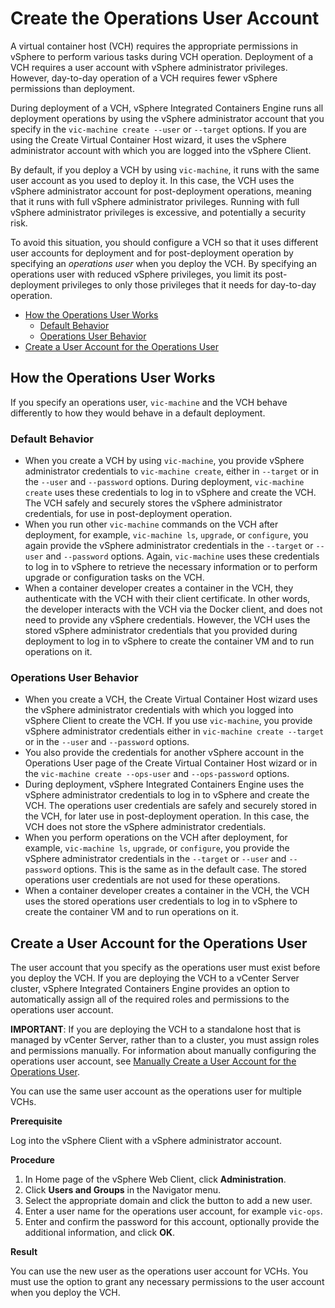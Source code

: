 # Create the Operations User Account #

A virtual container host (VCH) requires the appropriate permissions in vSphere to perform various tasks during VCH operation. Deployment of a VCH requires a user account with vSphere administrator privileges. However, day-to-day operation of a VCH requires fewer vSphere permissions than deployment.

During deployment of a VCH, vSphere Integrated Containers Engine runs all deployment operations by using the vSphere administrator account that you specify in the `vic-machine create --user` or `--target` options. If you are using the Create Virtual Container Host wizard, it uses the vSphere administrator account with which you are logged into the vSphere Client. 

By default, if you deploy a VCH by using `vic-machine`, it runs with the same user account as you used to deploy it. In this case, the VCH uses the vSphere administrator account for post-deployment operations, meaning that it runs with full vSphere administrator privileges. Running with full vSphere administrator privileges is excessive, and potentially a security risk.

To avoid this situation, you should configure a VCH so that it uses different user accounts for deployment and for post-deployment operation by specifying an *operations user* when you deploy the VCH. By specifying an operations user with reduced vSphere privileges, you limit its post-deployment privileges to only those privileges that it needs for day-to-day operation.

- [How the Operations User Works](#behavior)
  - [Default Behavior](#default)
  - [Operations User Behavior](#ops-behavior)
- [Create a User Account for the Operations User](#createuser)

## How the Operations User Works <a id="behavior"></a>

If you specify an operations user, `vic-machine` and the VCH behave differently to how they would behave in a default deployment.

### Default Behavior <a id="default"></a>

- When you create a VCH by using `vic-machine`, you provide vSphere administrator credentials to `vic-machine create`, either in `--target` or in the `--user` and `--password` options. During deployment, `vic-machine create` uses these credentials to log in to vSphere and create the VCH. The VCH safely and securely stores the vSphere administrator credentials, for use in post-deployment operation.
- When you run other `vic-machine` commands on the VCH after deployment, for example, `vic-machine ls`, `upgrade`, or `configure`, you again provide the vSphere administrator credentials in the `--target` or `--user` and `--password` options. Again, `vic-machine` uses these credentials to log in to vSphere to retrieve the necessary information or to perform upgrade or configuration tasks on the VCH.
- When a container developer creates a container in the VCH, they authenticate with the VCH with their client certificate. In other words, the developer interacts with the VCH via the Docker client, and does not need to provide any vSphere credentials. However, the VCH uses the stored vSphere administrator credentials that you provided during deployment to log in to vSphere to create the container VM and to run operations on it.

### Operations User Behavior <a id="ops-behavior"></a>

- When you create a VCH, the Create Virtual Container Host wizard uses the vSphere administrator credentials with which you logged into vSphere Client to create the VCH. If you use `vic-machine`, you provide vSphere administrator credentials either in `vic-machine create --target` or in the `--user` and `--password` options. 
- You also provide the credentials for another vSphere account in the Operations User page of the Create Virtual Container Host wizard or in the `vic-machine create --ops-user` and `--ops-password` options. 
- During deployment, vSphere Integrated Containers Engine uses the vSphere administrator credentials to log in to vSphere and create the VCH. The operations user credentials are safely and securely stored in the VCH, for later use in post-deployment operation. In this case, the VCH does not store the vSphere administrator credentials.
- When you perform operations on the VCH after deployment, for example, `vic-machine ls`, `upgrade`, or `configure`, you provide the vSphere administrator credentials in the `--target` or `--user` and `--password` options. This is the same as in the default case. The stored operations user credentials are not used for these operations.
- When a container developer creates a container in the VCH, the VCH uses the stored operations user credentials to log in to vSphere to create the container VM and to run operations on it.

## Create a User Account for the Operations User <a id="createuser"></a>

The user account that you specify as the operations user must exist before you deploy the VCH. If you are deploying the VCH to a vCenter Server cluster, vSphere Integrated Containers Engine provides an option to automatically assign all of the required roles and permissions to the operations user account. 

**IMPORTANT**: If you are deploying the VCH to a standalone host that is managed by vCenter Server, rather than to a cluster, you must assign roles and permissions manually. For information about manually configuring the operations user account, see [Manually Create a User Account for the Operations User](ops_user_manual.md).

You can use the same user account as the operations user for multiple VCHs.

**Prerequisite**

Log into the vSphere Client with a vSphere administrator account.

**Procedure**

1. In Home page of the vSphere Web Client, click **Administration**.
2. Click **Users and Groups** in the Navigator menu.
3. Select the appropriate domain and click the button to add a new user.
4. Enter a user name for the operations user account, for example `vic-ops`.
5. Enter and confirm the password for this account, optionally provide the additional information, and click **OK**. 

**Result**

You can use the new user as the operations user account for VCHs. You must use the option to grant any necessary permissions to the user account when you deploy the VCH.